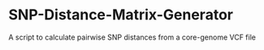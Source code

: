 # SNP-Distance-Matrix-Generator
A script to calculate pairwise SNP distances from a core-genome VCF file
